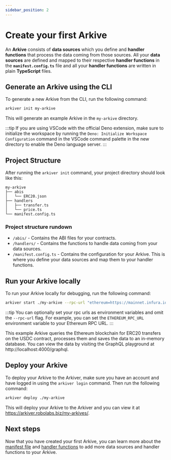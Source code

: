 ```yaml
---
sidebar_position: 2
---
```


# Create your first Arkive

An **Arkive** consists of **data sources** which you define and **handler functions** that process the data coming from those sources. All your **data sources** are defined and mapped to their respective **handler functions** in the **`manifest.config.ts`** file and all your **handler functions** are written in plain **TypeScript** files.

## Generate an Arkive using the CLI

To generate a new Arkive from the CLI, run the following command:

```bash
arkiver init my-arkive
```

This will generate an example Arkive in the `my-arkive` directory.

:::tip
If you are using VSCode with the official Deno extension, make sure to initialize the workspace by running the `Deno: Initialize Workspace Configuration` command in the VSCode command palette in the new directory to enable the Deno language server.
:::

## Project Structure
After running the `arkiver init` command, your project directory should look like this:
```
my-arkive
├── abis
│   └── ERC20.json
├── handlers
│   ├── transfer.ts
│   └── price.ts
└── manifest.config.ts
```

### Project structure rundown
- `/abis/` - Contains the ABI files for your contracts.
- `/handlers/` - Contains the functions to handle data coming from your data sources.
- `/manifest.config.ts` - Contains the configuration for your Arkive. This is where you define your data sources and map them to your handler functions.

## Run your Arkive locally

To run your Arkive locally for debugging, run the following command:

```bash
arkiver start ./my-arkive --rpc-url "ethereum=https://mainnet.infura.io/v3/<YOUR_INFURA_PROJECT_ID>"
```

:::tip
You can optionally set your rpc urls as environment variables and omit the `--rpc-url` flag. For example, you can set the `ETHEREUM_RPC_URL` environment variable to your Ethereum RPC URL.
:::

This example Arkive queries the Ethereum blockchain for ERC20 transfers on the USDC contract, processes them and saves the data to an in-memory database. You can view the data by visiting the GraphQL playground at http://localhost:4000/graphql.

## Deploy your Arkive

To deploy your Arkive to the Arkiver, make sure you have an account and have logged in using the `arkiver login` command. Then run the following command:

```bash
arkiver deploy ./my-arkive
```

This will deploy your Arkive to the Arkiver and you can view it at https://arkiver.robolabs.biz/my-arkives/.

## Next steps

Now that you have created your first Arkive, you can learn more about the [manifest file](/docs/reference/manifest) and [handler functions](/docs/reference/handler-functions) to add more data sources and handler functions to your Arkive.
